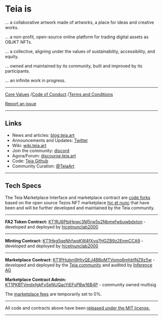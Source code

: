 # Teia is

... a collaborative artwork made of artworks, a place for ideas and creative works.

... a non-profit, open-source online platform for trading digital assets as OBJKT NFTs.

... a collective, aligning under the values of sustainability, accessibility, and equity.

... owned and maintained by its community, built and improved by its participants.

... an infinite work in progress.

---

[Core Values](https://github.com/teia-community/teia-docs/wiki/Core-Values-Code-of-Conduct-Terms-and-Conditions#1-core-values) /[Code of Conduct](https://github.com/teia-community/teia-docs/wiki/Core-Values-Code-of-Conduct-Terms-and-Conditions#2-code-of-conduct) /[Terms and Conditions](https://github.com/teia-community/teia-docs/wiki/Core-Values-Code-of-Conduct-Terms-and-Conditions#3-terms-and-conditions---account-restrictions)

[Report an issue](https://github.com/teia-community/teia-ui/issues)

---

## Links

- News and articles: [blog.teia.art](https://blog.teia.art)
- Announcements and Updates: [Twitter](https://twitter.com/TeiaCommunity)
- Wiki: [wiki.teia.art](https://github.com/teia-community/teia-docs/wiki)
- Join the community: [discord](https://discord.com/invite/7pZrPCcgnG)
- Agora/Forum: [discourse.teia.art](https://discourse.teia.art/)
- Code: [Teia Github](https://github.com/teia-community)
- Community Curation: [@TeiaArt](https://twitter.com/TeiaCommunity)

---

## Tech Specs

The Teia Marketplace Interface and marketplace contract are [code forks](https://github.com/teia-community/teia-ui) based on the open source Tezos NFT marketplace [hic et nunc](https://github.com/hicetnunc2000) that have been and will be further developed and maintained by the Teia community.

---

**FA2 Token Contract:** [KT1RJ6PbjHpwc3M5rw5s2Nbmefwbuwbdxton](https://tzstats.com/KT1RJ6PbjHpwc3M5rw5s2Nbmefwbuwbdxton) - developed and deployed by [hicetnunclab2000](https://github.com/hicetnunc2000/objkt-swap)

---

**Minting Contract:** [KT1Hkg5qeNhfwpKW4fXvq7HGZB9z2EnmCCA9](https://tzkt.io/KT1Hkg5qeNhfwpKW4fXvq7HGZB9z2EnmCCA9/operations/) - developed and deployed by [hicetnunclab2000](https://github.com/hicetnunc2000/objkt-swap)

---

**Marketplace Contract:** [KT1PHubm9HtyQEJ4BBpMTVomq6mhbfNZ9z5w](https://tzkt.io/KT1PHubm9HtyQEJ4BBpMTVomq6mhbfNZ9z5w/operations/) - developed and deployed by the [Teia community](https://github.com/teia-community/teia-smart-contracts/blob/main/python/contracts/teiaMarketplace_v1.py) and audited by [Inference AG](https://github.com/InferenceAG/ReportPublications/blob/master/Inference%20AG%20-%20Teia%20community%20-%20marketplace%20%26%20multisig%20-%20v1.0.pdf)

**Marketplace Contract Admin:** [KT1PKBTVmdxfgkFvSeNUQacYiEFsPBw16B4P](https://tzkt.io/KT1PKBTVmdxfgkFvSeNUQacYiEFsPBw16B4P/operations/) - community owned multisig

The [marketplace fees](https://github.com/teia-community/teia-docs/wiki/Marketplace-Fees) are temporarily set to 0%.

---

All code and contracts above have been [released under the MIT license.](https://github.com/teia-community/teia-ui/blob/main/LICENSE)

---
